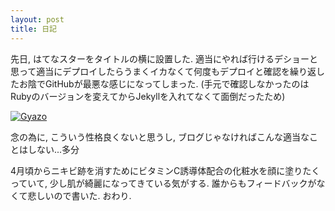 ```yaml
---
layout: post
title: 日記
---
```


先日, はてなスターをタイトルの横に設置した. 適当にやれば行けるデショーと思って適当にデプロイしたらうまくイカなくて何度もデプロイと確認を繰り返したお陰でGitHubが最悪な感じになってしまった. (手元で確認しなかったのはRubyのバージョンを変えてからJekyllを入れてなくて面倒だったため)

[![Gyazo](https://i.gyazo.com/3bfc179e09b3fc0f070e97f17cabdfdd.png)](https://gyazo.com/3bfc179e09b3fc0f070e97f17cabdfdd)

念の為に, こういう性格良くないと思うし, ブログじゃなければこんな適当なことはしない...多分

4月頃からニキビ跡を消すためにビタミンC誘導体配合の化粧水を顔に塗りたくっていて, 少し肌が綺麗になってきている気がする. 誰からもフィードバックがなくて悲しいので書いた. おわり.
